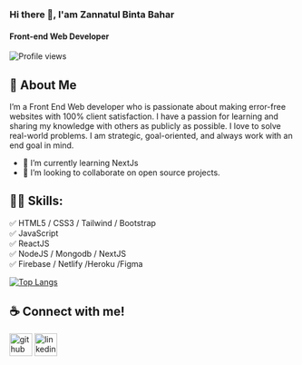 ### Hi there 👋, I'am Zannatul Binta Bahar
#### Front-end Web Developer
![Profile views](https://gpvc.arturio.dev/zannatreya) 

## 🚀 About Me
I’m a Front End Web developer who is passionate about making error-free websites with 100% client satisfaction. I have a passion for learning and sharing my knowledge with others as publicly as possible. I love to solve real-world problems. I am strategic, goal-oriented, and always work with an end goal in mind.

- 🌱 I’m currently learning NextJs 
- 👯 I’m looking to collaborate on  open source projects. 

## 👨‍💻 Skills: 
✅ HTML5 / CSS3 / Tailwind / Bootstrap <br>
✅ JavaScript <br>
✅ ReactJS <br>
✅ NodeJS / Mongodb / NextJS <br>
✅ Firebase / Netlify /Heroku /Figma




[![Top Langs](https://github-readme-stats.vercel.app/api/top-langs/?username=zannatreya&layout=compact)](https://github.com/zannatreya/github-readme-stats)

## ☕ Connect with me!
[<img src='https://cdn.jsdelivr.net/npm/simple-icons@3.0.1/icons/github.svg' alt='github' height='40'>](https://github.com/https://github.com/zannatreya)  [<img src='https://cdn.jsdelivr.net/npm/simple-icons@3.0.1/icons/linkedin.svg' alt='linkedin' height='40'>](https://www.linkedin.com/in/https://www.linkedin.com/in/zannatul-binta-bahar//)  



